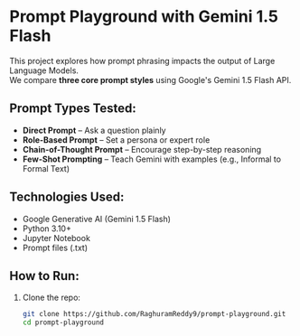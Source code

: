 #  Prompt Playground with Gemini 1.5 Flash

This project explores how prompt phrasing impacts the output of Large Language Models.  
We compare **three core prompt styles** using Google's Gemini 1.5 Flash API.

## Prompt Types Tested:
- **Direct Prompt** – Ask a question plainly
- **Role-Based Prompt** – Set a persona or expert role
- **Chain-of-Thought Prompt** – Encourage step-by-step reasoning
- **Few-Shot Prompting** – Teach Gemini with examples (e.g., Informal to Formal Text)

## Technologies Used:
- Google Generative AI (Gemini 1.5 Flash)
- Python 3.10+
- Jupyter Notebook
- Prompt files (.txt)

## How to Run:
1. Clone the repo:
   ```bash
   git clone https://github.com/RaghuramReddy9/prompt-playground.git
   cd prompt-playground
